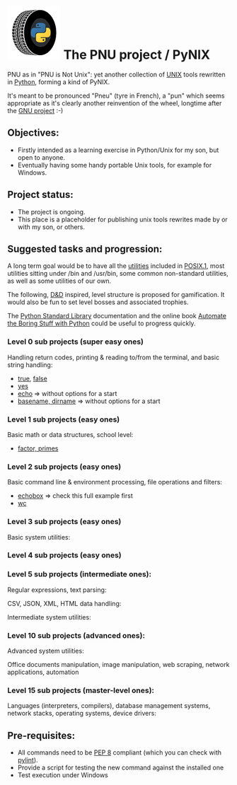 # ![PNU logo](/_images/pnu-logo-small.png) The PNU project / PyNIX 
PNU as in "PNU is Not Unix": yet another collection of [UNIX](https://en.wikipedia.org/wiki/Unix) tools rewritten in [Python](https://www.python.org/), forming a kind of PyNIX.

It's meant to be pronounced "Pneu" (tyre in French), a "pun" which seems appropriate as it's clearly another reinvention of the wheel, longtime after the [GNU project](https://www.gnu.org/gnu/thegnuproject.en.html) :-)

## Objectives:
* Firstly intended as a learning exercise in Python/Unix for my son, but open to anyone.
* Eventually having some handy portable Unix tools, for example for Windows.

## Project status:
* The project is ongoing.
* This place is a placeholder for publishing unix tools rewrites made by or with my son, or others.

## Suggested tasks and progression:
A long term goal would be to have all the [utilities](https://pubs.opengroup.org/onlinepubs/9699919799/idx/utilities.html) included in [POSIX.1](https://pubs.opengroup.org/onlinepubs/9699919799/nframe.html), most utilities sitting under /bin and /usr/bin, some common non-standard utilities, as well as some utilities of our own.

The following, [D&D](https://en.wikipedia.org/wiki/Dungeons_%26_Dragons) inspired, level structure is proposed for gamification. It would also be fun to set level bosses and associated trophies.

The [Python Standard Library](https://docs.python.org/3/library/index.html) documentation and the online book [Automate the Boring Stuff with Python](https://automatetheboringstuff.com/) could be useful to progress quickly.

### Level 0 sub projects (super easy ones)
Handling return codes, printing & reading to/from the terminal, and basic string handling:
* [true](https://www.freebsd.org/cgi/man.cgi?query=true), [false](https://www.freebsd.org/cgi/man.cgi?query=false)
* [yes](https://www.freebsd.org/cgi/man.cgi?query=yes)
* [echo](https://www.freebsd.org/cgi/man.cgi?query=echo) => without options for a start
* [basename, dirname](https://www.freebsd.org/cgi/man.cgi?query=basename) => without options for a start

### Level 1 sub projects (easy ones)
Basic math or data structures, school level:
* [factor, primes](https://www.freebsd.org/cgi/man.cgi?query=factor)

### Level 2 sub projects (easy ones)
Basic command line & environment processing, file operations and filters:
* [echobox](https://github.com/HubTou/PNU/tree/main/echobox) => check this full example first
* [wc](https://www.freebsd.org/cgi/man.cgi?query=wc)

### Level 3 sub projects (easy ones)
Basic system utilities:

### Level 4 sub projects (easy ones)

### Level 5 sub projects (intermediate ones):
Regular expressions, text parsing:

CSV, JSON, XML, HTML data handling:

Intermediate system utilities:

### Level 10 sub projects (advanced ones):
Advanced system utilities:

Office documents manipulation, image manipulation, web scraping, network applications, automation

### Level 15 sub projects (master-level ones):
Languages (interpreters, compilers), database management systems, network stacks, operating systems, device drivers:

## Pre-requisites:
* All commands need to be [PEP 8](https://www.python.org/dev/peps/pep-0008/) compliant (which you can check with [pylint](https://www.pylint.org/)).
* Provide a script for testing the new command against the installed one
* Test execution under Windows
